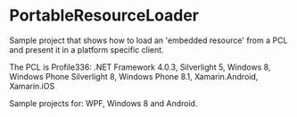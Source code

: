 PortableResourceLoader
======================

Sample project that shows how to load an 'embedded resource' from a PCL and present it in a platform specific client.

The PCL is Profile336:
.NET Framework 4.0.3, Silverlight 5, Windows 8, Windows Phone Silverlight 8,  Windows Phone 8.1, Xamarin.Android, Xamarin.iOS

Sample projects for: 
WPF, Windows 8 and Android.
